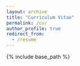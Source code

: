 ```yaml
---
layout: archive
title: "Curriculum Vitae"
permalink: /cv/
author_profile: true
redirect_from:
  - /resume
---
```


{% include base_path %}

<object data="/files/CV.pdf" width="1000" height="650" type='application/pdf'/>

